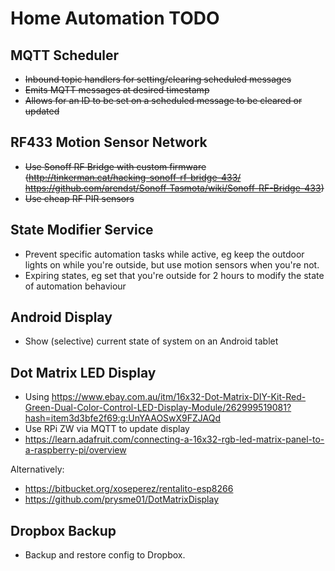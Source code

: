 # Home Automation TODO

## MQTT Scheduler

- ~~Inbound topic handlers for setting/clearing scheduled messages~~
- ~~Emits MQTT messages at desired timestamp~~
- ~~Allows for an ID to be set on a scheduled message to be cleared or updated~~

## RF433 Motion Sensor Network

- ~~Use Sonoff RF Bridge with custom firmware (http://tinkerman.cat/hacking-sonoff-rf-bridge-433/ https://github.com/arendst/Sonoff-Tasmota/wiki/Sonoff-RF-Bridge-433)~~
- ~~Use cheap RF PIR sensors~~

## State Modifier Service

- Prevent specific automation tasks while active, eg keep the outdoor lights on while you're outside, but use motion sensors when you're not.
- Expiring states, eg set that you're outside for 2 hours to modify the state of automation behaviour

## Android Display

- Show (selective) current state of system on an Android tablet

## Dot Matrix LED Display

- Using https://www.ebay.com.au/itm/16x32-Dot-Matrix-DIY-Kit-Red-Green-Dual-Color-Control-LED-Display-Module/262999519081?hash=item3d3bfe2f69:g:UnYAAOSwX9FZJAQd
- Use RPi ZW via MQTT to update display
- https://learn.adafruit.com/connecting-a-16x32-rgb-led-matrix-panel-to-a-raspberry-pi/overview

Alternatively:
- https://bitbucket.org/xoseperez/rentalito-esp8266
- https://github.com/prysme01/DotMatrixDisplay

## Dropbox Backup

- Backup and restore config to Dropbox.

